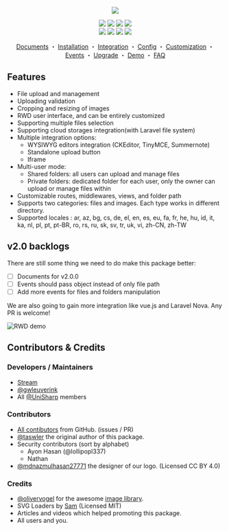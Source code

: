 <p align="center"><img src="https://unisharp.github.io/laravel-filemanager/images/logo_vertical_colored.png"></p>

<p align="center">
  <a target="_blank" href="https://packagist.org/packages/unisharp/laravel-filemanager"><img src="https://poser.pugx.org/unisharp/laravel-filemanager/downloads"></a>
  <a target="_blank" href="https://packagist.org/packages/unisharp/laravel-filemanager"><img src="https://img.shields.io/packagist/dm/unisharp/laravel-filemanager.svg"></a>
  <a target="_blank" href="https://packagist.org/packages/unisharp/laravel-filemanager"><img src="https://img.shields.io/badge/stable-2.3.0-blue.svg"></a>
  <a target="_blank" href="https://packagist.org/packages/unisharp/laravel-filemanager"><img src="https://poser.pugx.org/unisharp/laravel-filemanager/license"></a>
  <br>
  <a target="_blank" href="https://travis-ci.org/UniSharp/laravel-filemanager"><img src="https://img.shields.io/travis/UniSharp/laravel-filemanager.svg"></a>
  <a target="_blank" href="https://scrutinizer-ci.com/g/UniSharp/laravel-filemanager/"><img src="https://scrutinizer-ci.com/g/UniSharp/laravel-filemanager/badges/quality-score.png?b=master"></a>
  <a target="_blank" href="https://codeclimate.com/github/UniSharp/laravel-filemanager/maintainability"><img src="https://api.codeclimate.com/v1/badges/e51f2ef8f4d9f97268db/maintainability" /></a>
  <a target="_blank" href="https://packagist.org/packages/unisharp/laravel-filemanager"><img src="https://img.shields.io/badge/unstable-dev--master-orange.svg"></a>
</p>

<p align="center">
  <a href="http://unisharp.github.io/laravel-filemanager/">Documents</a>
・
  <a href="http://unisharp.github.io/laravel-filemanager/installation">Installation</a>
・
  <a href="http://unisharp.github.io/laravel-filemanager/integration">Integration</a>
・
  <a href="http://unisharp.github.io/laravel-filemanager/config">Config</a>
・
  <a href="http://unisharp.github.io/laravel-filemanager/customization">Customization</a>
・
  <a href="http://unisharp.github.io/laravel-filemanager/events">Events</a>
・
  <a href="http://unisharp.github.io/laravel-filemanager/upgrade">Upgrade</a>
・
  <a href="https://github.com/UniSharp/laravel-filemanager-example-5.3">Demo</a>
・
  <a href="https://github.com/UniSharp/laravel-filemanager/wiki">FAQ</a>
</p>

## Features
 * File upload and management
 * Uploading validation
 * Cropping and resizing of images
 * RWD user interface, and can be entirely customized
 * Supporting multiple files selection
 * Supporting cloud storages integration(with Laravel file system)
 * Multiple integration options: 
    * WYSIWYG editors integration (CKEditor, TinyMCE, Summernote)
    * Standalone upload button
    * Iframe
 * Multi-user mode: 
    * Shared folders: all users can upload and manage files
    * Private folders: dedicated folder for each user, only the owner can upload or manage files within
 * Customizable routes, middlewares, views, and folder path
 * Supports two categories: files and images. Each type works in different directory.
 * Supported locales : ar, az, bg, cs, de, el, en, es, eu, fa, fr, he, hu, id, it, ka, nl, pl, pt, pt-BR, ro, rs, ru, sk, sv, tr, uk, vi, zh-CN, zh-TW

## v2.0 backlogs

There are still some thing we need to do make this package better:
* [ ] Documents for v2.0.0
* [ ] Events should pass object instead of only file path
* [ ] Add more events for files and folders manipulation

We are also going to gain more integration like vue.js and Laravel Nova. Any PR is welcome!

![RWD demo](https://unisharp.github.io/laravel-filemanager/images/screenshots-v2.png)

## Contributors & Credits

### Developers / Maintainers

 * [Stream](https://github.com/g0110280)
 * [@gwleuverink](https://github.com/gwleuverink)
 * All [@UniSharp](https://github.com/UniSharp) members

### Contributors

 * [All contibutors](https://github.com/UniSharp/laravel-filemanager/graphs/contributors) from GitHub. (issues / PR)
 * [@taswler](https://github.com/tsawler) the original author of this package.
 * Security contributors (sort by alphabet)
    * Ayon Hasan (@lollipopl337)
    * Nathan
 * [@mdnazmulhasan27771](https://github.com/mdnazmulhasan27771) the designer of our logo. (Licensed CC BY 4.0)

### Credits

 * [@olivervogel](https://github.com/olivervogel) for the awesome [image library](https://github.com/Intervention/image).
 * SVG Loaders by [Sam](http://samherbert.net/svg-loaders/) (Licensed MIT)
 * Articles and videos which helped promoting this package.
 * All users and you.
